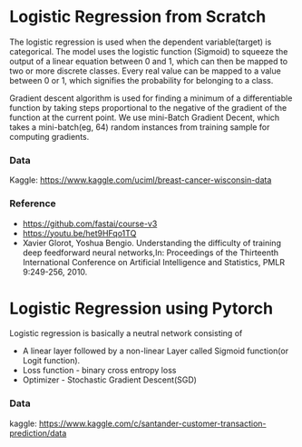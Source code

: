 # Logistic Regression from Scratch

The logistic regression is used when the dependent variable(target) is categorical. The model uses the logistic function (Sigmoid) to squeeze the output of a linear equation between 0 and 1, which can then be mapped to two or more discrete classes. Every real value can be mapped to a value between 0 or 1, which signifies the probability for belonging to a class.

Gradient descent algorithm is used for finding a minimum of a differentiable function by taking steps proportional to the negative of the gradient of the function at the current point. We use mini-Batch Gradient Decent, which takes a mini-batch(eg, 64) random instances from training sample for computing gradients.




### Data
Kaggle: https://www.kaggle.com/uciml/breast-cancer-wisconsin-data

### Reference
* https://github.com/fastai/course-v3
* https://youtu.be/het9HFqo1TQ
* Xavier Glorot, Yoshua Bengio. Understanding the difficulty of training deep feedforward neural networks,In: Proceedings of the Thirteenth International Conference on Artificial Intelligence and Statistics, PMLR 9:249-256, 2010.





# Logistic Regression using Pytorch

Logistic regression is basically a neutral network consisting of
   * A linear layer followed by a non-linear Layer called Sigmoid function(or Logit function).
   * Loss function - binary cross entropy loss
   * Optimizer - Stochastic Gradient Descent(SGD)
    
### Data
kaggle: https://www.kaggle.com/c/santander-customer-transaction-prediction/data
